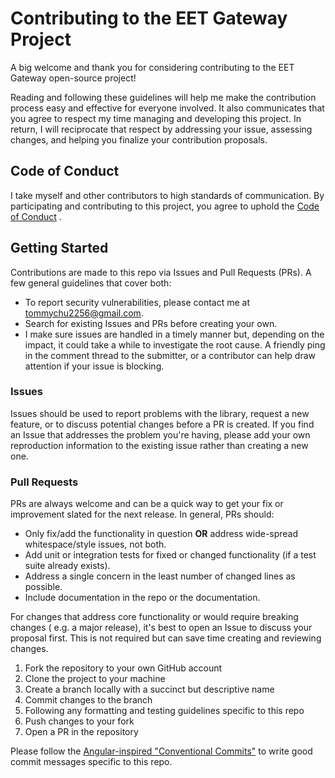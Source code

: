 # Contributing to the EET Gateway Project

A big welcome and thank you for considering contributing to the EET Gateway open-source project!

Reading and following these guidelines will help me make the contribution process easy and effective for everyone
involved. It also communicates that you agree to respect my time managing and developing this project. In return, I will
reciprocate that respect by addressing your issue, assessing changes, and helping you finalize your contribution
proposals.

## Code of Conduct

I take myself and other contributors to high standards of communication. By participating and contributing to this
project, you agree to uphold
the [Code of Conduct](https://github.com/chutommy/eetgateway/blob/main/docs/CODE_OF_CONDUCT.md)
.

## Getting Started

Contributions are made to this repo via Issues and Pull Requests (PRs). A few general guidelines that cover both:

- To report security vulnerabilities, please contact me at tommychu2256@gmail.com.
- Search for existing Issues and PRs before creating your own.
- I make sure issues are handled in a timely manner but, depending on the impact, it could take a while to investigate
  the root cause. A friendly ping in the comment thread to the submitter, or a contributor can help draw attention if
  your issue is blocking.

### Issues

Issues should be used to report problems with the library, request a new feature, or to discuss potential changes before
a PR is created. If you find an Issue that addresses the problem you're having, please add your own reproduction
information to the existing issue rather than creating a new one.

### Pull Requests

PRs are always welcome and can be a quick way to get your fix or improvement slated for the next release. In general,
PRs should:

- Only fix/add the functionality in question **OR** address wide-spread whitespace/style issues, not both.
- Add unit or integration tests for fixed or changed functionality (if a test suite already exists).
- Address a single concern in the least number of changed lines as possible.
- Include documentation in the repo or the documentation.

For changes that address core functionality or would require breaking changes (
e.g. a major release), it's best to open an Issue to discuss your proposal first. This is not required but can save time
creating and reviewing changes.

1. Fork the repository to your own GitHub account
2. Clone the project to your machine
3. Create a branch locally with a succinct but descriptive name
4. Commit changes to the branch
5. Following any formatting and testing guidelines specific to this repo
6. Push changes to your fork
7. Open a PR in the repository

Please follow the [Angular-inspired "Conventional Commits"](https://www.conventionalcommits.org)
to write good commit messages specific to this repo.
